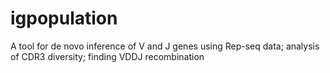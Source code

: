 # igpopulation
A tool for de novo inference of V and J genes using Rep-seq data; analysis of CDR3 diversity; finding VDDJ recombination
